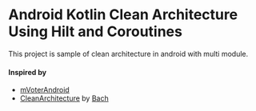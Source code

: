 # Android Kotlin Clean Architecture Using Hilt and Coroutines

This project is sample of clean architecture in android with multi module.

#### Inspired by
- [mVoterAndroid](https://github.com/aunthtoo/mVoterAndroid)
- [CleanArchitecture](https://github.com/bachhoan88/CleanArchitecture) by [Bach](https://github.com/bachhoan88)
